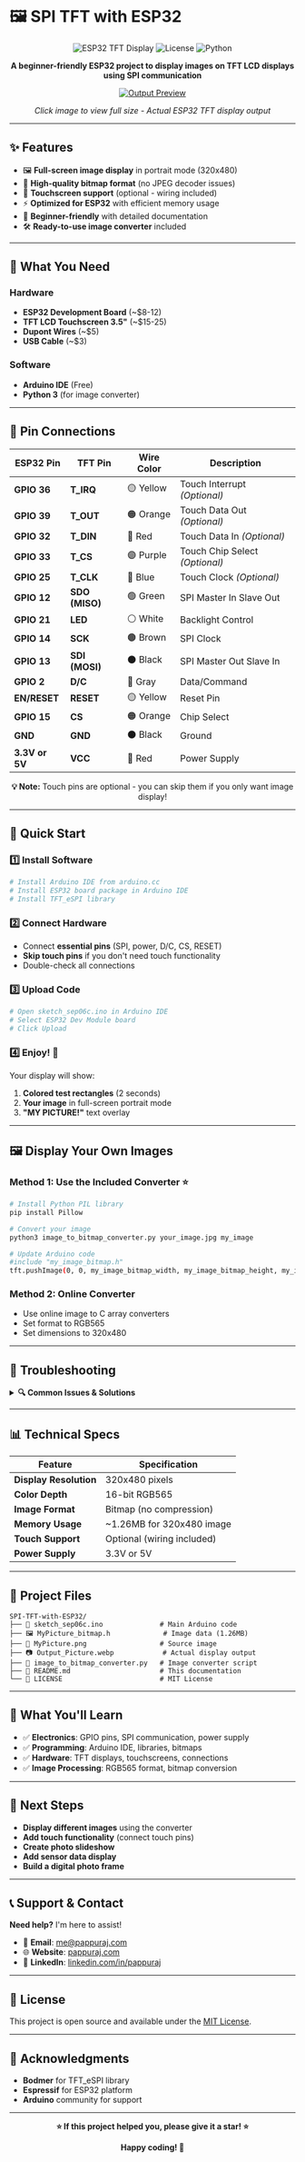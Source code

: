 # 🖼️ SPI TFT with ESP32

<div align="center">

![ESP32 TFT Display](https://img.shields.io/badge/ESP32-TFT%20Display-blue?style=for-the-badge&logo=arduino)
![License](https://img.shields.io/badge/License-MIT-green?style=for-the-badge)
![Python](https://img.shields.io/badge/Python-3.x-yellow?style=for-the-badge&logo=python)

**A beginner-friendly ESP32 project to display images on TFT LCD displays using SPI communication**

[![Output Preview](Output_Picture.webp)](Output_Picture.webp)

*Click image to view full size - Actual ESP32 TFT display output*

</div>

---

## ✨ Features

- 🖼️ **Full-screen image display** in portrait mode (320x480)
- 🚀 **High-quality bitmap format** (no JPEG decoder issues)
- 📱 **Touchscreen support** (optional - wiring included)
- ⚡ **Optimized for ESP32** with efficient memory usage
- 🎯 **Beginner-friendly** with detailed documentation
- 🛠️ **Ready-to-use image converter** included

---

## 🛒 What You Need

### Hardware
- **ESP32 Development Board** (~$8-12)
- **TFT LCD Touchscreen 3.5"** (~$15-25) 
- **Dupont Wires** (~$5)
- **USB Cable** (~$3)

### Software
- **Arduino IDE** (Free)
- **Python 3** (for image converter)

---

## 🔌 Pin Connections

<div align="center">

| ESP32 Pin | TFT Pin | Wire Color | Description |
|-----------|---------|------------|-------------|
| **GPIO 36** | **T_IRQ** | 🟡 Yellow | Touch Interrupt *(Optional)* |
| **GPIO 39** | **T_OUT** | 🟠 Orange | Touch Data Out *(Optional)* |
| **GPIO 32** | **T_DIN** | 🔴 Red | Touch Data In *(Optional)* |
| **GPIO 33** | **T_CS** | 🟣 Purple | Touch Chip Select *(Optional)* |
| **GPIO 25** | **T_CLK** | 🔵 Blue | Touch Clock *(Optional)* |
| **GPIO 12** | **SDO (MISO)** | 🟢 Green | SPI Master In Slave Out |
| **GPIO 21** | **LED** | ⚪ White | Backlight Control |
| **GPIO 14** | **SCK** | 🟤 Brown | SPI Clock |
| **GPIO 13** | **SDI (MOSI)** | ⚫ Black | SPI Master Out Slave In |
| **GPIO 2** | **D/C** | 🔘 Gray | Data/Command |
| **EN/RESET** | **RESET** | 🟡 Yellow | Reset Pin |
| **GPIO 15** | **CS** | 🟠 Orange | Chip Select |
| **GND** | **GND** | ⚫ Black | Ground |
| **3.3V or 5V** | **VCC** | 🔴 Red | Power Supply |

**💡 Note:** Touch pins are optional - you can skip them if you only want image display!

</div>

---

## 🚀 Quick Start

### 1️⃣ Install Software
```bash
# Install Arduino IDE from arduino.cc
# Install ESP32 board package in Arduino IDE
# Install TFT_eSPI library
```

### 2️⃣ Connect Hardware
- Connect **essential pins** (SPI, power, D/C, CS, RESET)
- **Skip touch pins** if you don't need touch functionality
- Double-check all connections

### 3️⃣ Upload Code
```bash
# Open sketch_sep06c.ino in Arduino IDE
# Select ESP32 Dev Module board
# Click Upload
```

### 4️⃣ Enjoy! 🎉
Your display will show:
1. **Colored test rectangles** (2 seconds)
2. **Your image** in full-screen portrait mode
3. **"MY PICTURE!"** text overlay

---

## 🖼️ Display Your Own Images

### Method 1: Use the Included Converter ⭐

```bash
# Install Python PIL library
pip install Pillow

# Convert your image
python3 image_to_bitmap_converter.py your_image.jpg my_image

# Update Arduino code
#include "my_image_bitmap.h"
tft.pushImage(0, 0, my_image_bitmap_width, my_image_bitmap_height, my_image_bitmap);
```

### Method 2: Online Converter
- Use online image to C array converters
- Set format to RGB565
- Set dimensions to 320x480

---

## 🔧 Troubleshooting

<details>
<summary><b>🔍 Common Issues & Solutions</b></summary>

### Display shows nothing (black screen)
- ✅ Check power connections (VCC and GND)
- ✅ Verify all essential pin connections
- ✅ Check if backlight is working (LED pin)

### Display shows garbled colors
- ✅ Check SPI connections (SCK, MOSI, MISO)
- ✅ Verify D/C and CS pins
- ✅ Check TFT_eSPI library configuration

### Upload fails
- ✅ Use data cable, not charging cable
- ✅ Press and hold BOOT button while uploading
- ✅ Check COM port selection

### Image not displaying
- ✅ Verify image file is included correctly
- ✅ Check image dimensions (must be 320x480)
- ✅ Ensure bitmap format is correct

</details>

---

## 📊 Technical Specs

| Feature | Specification |
|---------|---------------|
| **Display Resolution** | 320x480 pixels |
| **Color Depth** | 16-bit RGB565 |
| **Image Format** | Bitmap (no compression) |
| **Memory Usage** | ~1.26MB for 320x480 image |
| **Touch Support** | Optional (wiring included) |
| **Power Supply** | 3.3V or 5V |

---

## 📁 Project Files

```
SPI-TFT-with-ESP32/
├── 📄 sketch_sep06c.ino              # Main Arduino code
├── 🖼️ MyPicture_bitmap.h             # Image data (1.26MB)
├── 📸 MyPicture.png                  # Source image
├── 📷 Output_Picture.webp            # Actual display output
├── 🐍 image_to_bitmap_converter.py   # Image converter script
├── 📖 README.md                      # This documentation
└── 📄 LICENSE                        # MIT License
```

---

## 🎯 What You'll Learn

- ✅ **Electronics**: GPIO pins, SPI communication, power supply
- ✅ **Programming**: Arduino IDE, libraries, bitmaps
- ✅ **Hardware**: TFT displays, touchscreens, connections
- ✅ **Image Processing**: RGB565 format, bitmap conversion

---

## 🚀 Next Steps

- **Display different images** using the converter
- **Add touch functionality** (connect touch pins)
- **Create photo slideshow**
- **Add sensor data display**
- **Build a digital photo frame**

---

## 📞 Support & Contact

**Need help?** I'm here to assist!

- 📧 **Email**: [me@pappuraj.com](mailto:me@pappuraj.com)
- 🌐 **Website**: [pappuraj.com](https://pappuraj.com)
- 💼 **LinkedIn**: [linkedin.com/in/pappuraj](https://linkedin.com/in/pappuraj)

---

## 📄 License

This project is open source and available under the [MIT License](LICENSE).

---

## 🙏 Acknowledgments

- **Bodmer** for TFT_eSPI library
- **Espressif** for ESP32 platform
- **Arduino** community for support

---

<div align="center">

**⭐ If this project helped you, please give it a star! ⭐**

**Happy coding! 🚀**

</div>